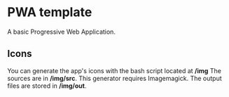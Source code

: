 # PWA template
A basic Progressive Web Application.

## Icons
You can generate the app's icons with the bash script located at **/img**
The sources are in **/img/src**. This generator requires Imagemagick.
The output files are stored in **/img/out**.
